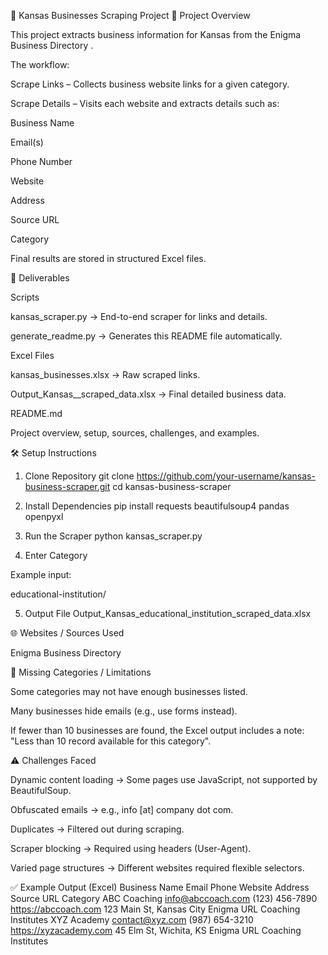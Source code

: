 📘 Kansas Businesses Scraping Project
📌 Project Overview

This project extracts business information for Kansas from the Enigma Business Directory
.

The workflow:

Scrape Links – Collects business website links for a given category.

Scrape Details – Visits each website and extracts details such as:

Business Name

Email(s)

Phone Number

Website

Address

Source URL

Category

Final results are stored in structured Excel files.

📂 Deliverables

Scripts

kansas_scraper.py → End-to-end scraper for links and details.

generate_readme.py → Generates this README file automatically.

Excel Files

kansas_businesses.xlsx → Raw scraped links.

Output_Kansas_<Category>_scraped_data.xlsx → Final detailed business data.

README.md

Project overview, setup, sources, challenges, and examples.

🛠️ Setup Instructions
1. Clone Repository
git clone https://github.com/your-username/kansas-business-scraper.git
cd kansas-business-scraper

2. Install Dependencies
pip install requests beautifulsoup4 pandas openpyxl

3. Run the Scraper
python kansas_scraper.py

4. Enter Category

Example input:

educational-institution/

5. Output File
Output_Kansas_educational_institution_scraped_data.xlsx

🌐 Websites / Sources Used

Enigma Business Directory

🚨 Missing Categories / Limitations

Some categories may not have enough businesses listed.

Many businesses hide emails (e.g., use forms instead).

If fewer than 10 businesses are found, the Excel output includes a note:
"Less than 10 record available for this category".

⚠️ Challenges Faced

Dynamic content loading → Some pages use JavaScript, not supported by BeautifulSoup.

Obfuscated emails → e.g., info [at] company dot com.

Duplicates → Filtered out during scraping.

Scraper blocking → Required using headers (User-Agent).

Varied page structures → Different websites required flexible selectors.

✅ Example Output (Excel)
Business Name	Email	Phone	Website	Address	Source URL	Category
ABC Coaching	info@abccoach.com
	(123) 456-7890	https://abccoach.com
	123 Main St, Kansas City	Enigma URL	Coaching Institutes
XYZ Academy	contact@xyz.com
	(987) 654-3210	https://xyzacademy.com
	45 Elm St, Wichita, KS	Enigma URL	Coaching Institutes
